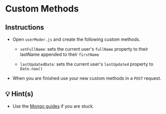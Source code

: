 # Custom Methods

## Instructions

* Open `userModer.js` and create the following custom methods.

  * `setFullName`: sets the current user's `fullName` property to their lastName appended to their `firstName`

  * `lastUpdatedDate`: sets the current user's `lastUpdated` property to `Date.now()`

* When you are finished use your new custom methods in a `POST` request.

## 💡 Hint(s)

* Use the [Mongo guides](https://docs.mongodb.com/guides/) if you are stuck.